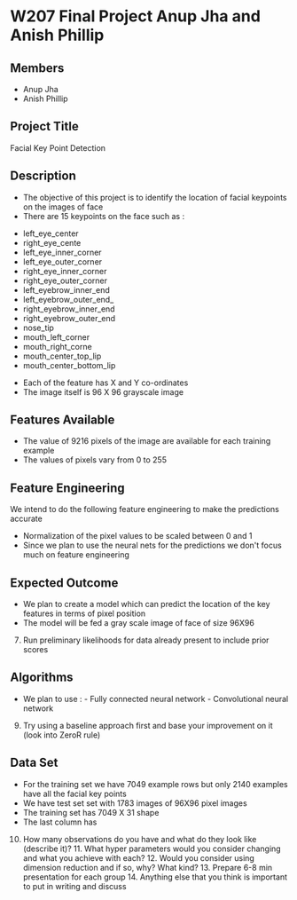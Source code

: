 # W207 Final Project Anup Jha and Anish Phillip

## Members
* Anup Jha
* Anish Phillip
## Project Title 
Facial Key Point Detection

## Description
* The objective of this project is to identify the location of facial keypoints on the images of face  
* There are 15 keypoints on the face such as :
- left_eye_center
- right_eye_cente
- left_eye_inner_corner
- left_eye_outer_corner
- right_eye_inner_corner
- right_eye_outer_corner
- left_eyebrow_inner_end
- left_eyebrow_outer_end_
- right_eyebrow_inner_end
- right_eyebrow_outer_end
- nose_tip
- mouth_left_corner
- mouth_right_corne
- mouth_center_top_lip
- mouth_center_bottom_lip
* Each of the feature has X and Y co-ordinates 
* The image itself is 96 X 96 grayscale image 
 
## Features Available 
* The value of 9216 pixels of the image are available for each training example 
* The values of pixels vary from 0 to 255 

## Feature Engineering 
We intend to do the following feature engineering to make the predictions accurate
 * Normalization of the pixel values to be scaled between 0 and 1 
 * Since we plan to use the neural nets for the predictions we don't focus much on feature engineering

## Expected Outcome
  * We plan to create a model which can predict the location of the key features in terms of pixel position 
  * The model will be fed a gray scale image of face of size 96X96 

7. Run preliminary likelihoods for data already present to include prior scores

## Algorithms    
  *  We plan to use :
    - Fully connected neural network 
    - Convolutional neural network 

9. Try using a baseline approach first and base your improvement on it (look into ZeroR rule)
    
## Data Set 
  * For the training set we have 7049 example rows but only 2140 examples have all the facial key points 
  * We have test set set with 1783 images of 96X96 pixel images
  * The training set has 7049 X 31 shape
  * The last column has 
10. How many observations do you have and what do they look like (describe it)?
    11. What hyper parameters would you consider changing and what you achieve with each?
    12. Would you consider using dimension reduction and if so, why? What kind?
    13. Prepare 6-8 min presentation for each group
    14. Anything else that you think is important to put in writing and discuss

